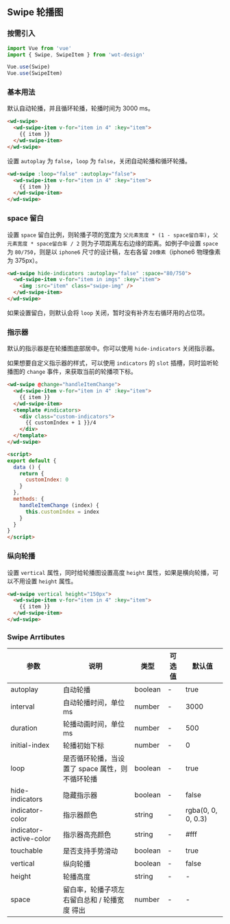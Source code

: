 ## Swipe 轮播图

### 按需引入

```javascript
import Vue from 'vue'
import { Swipe, SwipeItem } from 'wot-design'

Vue.use(Swipe)
Vue.use(SwipeItem)
```

### 基本用法

默认自动轮播，并且循环轮播，轮播时间为 3000 ms。

```html
<wd-swipe>
  <wd-swipe-item v-for="item in 4" :key="item">
    {{ item }}
  </wd-swipe-item>
</wd-swipe>
```

设置 `autoplay` 为 `false`，`loop` 为 `false`，关闭自动轮播和循环轮播。

```html
<wd-swipe :loop="false" :autoplay="false">
  <wd-swipe-item v-for="item in 4" :key="item">
    {{ item }}
  </wd-swipe-item>
</wd-swipe>
```

### space 留白

设置 `space` 留白比例，则轮播子项的宽度为 `父元素宽度 * (1 - space留白率)`，`父元素宽度 * space留白率 / 2` 则为子项距离左右边缘的距离。如例子中设置
`space` 为 `80/750`，则是以 `iphone6` 尺寸的设计稿，左右各留 `20像素`（iphone6 物理像素为 375px）。

```html
<wd-swipe hide-indicators :autoplay="false" :space="80/750">
  <wd-swipe-item v-for="item in imgs" :key="item">
    <img :src="item" class="swipe-img" />
  </wd-swipe-item>
</wd-swipe>
```

如果设置留白，则默认会将 `loop` 关闭，暂时没有补齐左右循环用的占位项。

### 指示器

默认的指示器是在轮播图底部居中。你可以使用 `hide-indicators` 关闭指示器。

如果想要自定义指示器的样式，可以使用 `indicators` 的 `slot` 插槽，同时监听轮播图的 `change` 事件，来获取当前的轮播项下标。

```html
<wd-swipe @change="handleItemChange">
  <wd-swipe-item v-for="item in 4" :key="item">
    {{ item }}
  </wd-swipe-item>
  <template #indicators>
    <div class="custom-indicators">
      {{ customIndex + 1 }}/4
    </div>
  </template>
</wd-swipe>

<script>
export default {
  data () {
    return {
      customIndex: 0
    }
  },
  methods: {
    handleItemChange (index) {
      this.customIndex = index
    }
  }
}
</script>
```

### 纵向轮播

设置 `vertical` 属性，同时给轮播图设置高度 `height` 属性，如果是横向轮播，可以不用设置 `height` 属性。

```html
<wd-swipe vertical height="150px">
  <wd-swipe-item v-for="item in 4" :key="item">
    {{ item }}
  </wd-swipe-item>
</wd-swipe>
```

### Swipe Arrtibutes

| 参数      | 说明                                 | 类型      | 可选值       | 默认值   |
|---------- |------------------------------------ |---------- |------------- |-------- |
| autoplay | 自动轮播 | boolean | - | true |
| interval | 自动轮播时间，单位 ms | number | - | 3000 |
| duration | 轮播动画时间，单位 ms | number | - | 500 |
| initial-index | 轮播初始下标 | number | - | 0 |
| loop | 是否循环轮播，当设置了 space 属性，则不循环轮播 | boolean | - | true |
| hide-indicators | 隐藏指示器 | boolean | - | false |
| indicator-color | 指示器颜色 | string | - | rgba(0, 0, 0, 0.3) |
| indicator-active-color | 指示器高亮颜色 | string | - | #fff |
| touchable | 是否支持手势滑动 | boolean | - | true |
| vertical | 纵向轮播 | boolean | - | false |
| height | 轮播高度 | string | - | - |
| space | 留白率，轮播子项左右留白总和 / 轮播宽度 得出 | number | - | - |

